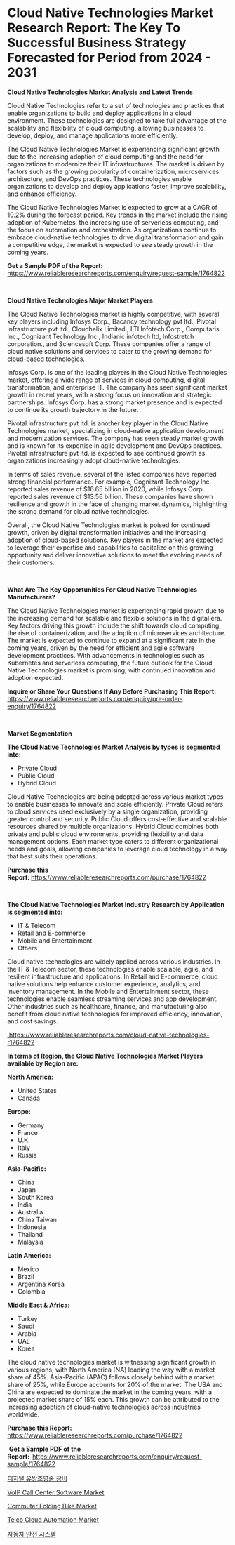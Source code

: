 <p><h1>Cloud Native Technologies Market Research Report: The Key To Successful Business Strategy Forecasted for Period from 2024 - 2031</h1></p><p><strong>Cloud Native Technologies Market Analysis and Latest Trends</strong></p>
<p><p>Cloud Native Technologies refer to a set of technologies and practices that enable organizations to build and deploy applications in a cloud environment. These technologies are designed to take full advantage of the scalability and flexibility of cloud computing, allowing businesses to develop, deploy, and manage applications more efficiently.</p><p>The Cloud Native Technologies Market is experiencing significant growth due to the increasing adoption of cloud computing and the need for organizations to modernize their IT infrastructures. The market is driven by factors such as the growing popularity of containerization, microservices architecture, and DevOps practices. These technologies enable organizations to develop and deploy applications faster, improve scalability, and enhance efficiency.</p><p>The Cloud Native Technologies Market is expected to grow at a CAGR of 10.2% during the forecast period. Key trends in the market include the rising adoption of Kubernetes, the increasing use of serverless computing, and the focus on automation and orchestration. As organizations continue to embrace cloud-native technologies to drive digital transformation and gain a competitive edge, the market is expected to see steady growth in the coming years.</p></p>
<p><strong>Get a Sample PDF of the Report:&nbsp;</strong> <a href="https://www.reliableresearchreports.com/enquiry/request-sample/1764822">https://www.reliableresearchreports.com/enquiry/request-sample/1764822</a></p>
<p>&nbsp;</p>
<p><strong>Cloud Native Technologies Major Market Players</strong></p>
<p><p>The Cloud Native Technologies market is highly competitive, with several key players including Infosys Corp., Bacancy technology pvt ltd., Pivotal infrastructure pvt ltd., Cloudhelix Limited., LTI Infotech Corp., Computaris Inc., Cognizant Technology Inc., Indianic infotech ltd, Infostretch corporation., and Sciencesoft Corp. These companies offer a range of cloud native solutions and services to cater to the growing demand for cloud-based technologies.</p><p>Infosys Corp. is one of the leading players in the Cloud Native Technologies market, offering a wide range of services in cloud computing, digital transformation, and enterprise IT. The company has seen significant market growth in recent years, with a strong focus on innovation and strategic partnerships. Infosys Corp. has a strong market presence and is expected to continue its growth trajectory in the future.</p><p>Pivotal infrastructure pvt ltd. is another key player in the Cloud Native Technologies market, specializing in cloud-native application development and modernization services. The company has seen steady market growth and is known for its expertise in agile development and DevOps practices. Pivotal infrastructure pvt ltd. is expected to see continued growth as organizations increasingly adopt cloud-native technologies.</p><p>In terms of sales revenue, several of the listed companies have reported strong financial performance. For example, Cognizant Technology Inc. reported sales revenue of $16.65 billion in 2020, while Infosys Corp. reported sales revenue of $13.56 billion. These companies have shown resilience and growth in the face of changing market dynamics, highlighting the strong demand for cloud native technologies.</p><p>Overall, the Cloud Native Technologies market is poised for continued growth, driven by digital transformation initiatives and the increasing adoption of cloud-based solutions. Key players in the market are expected to leverage their expertise and capabilities to capitalize on this growing opportunity and deliver innovative solutions to meet the evolving needs of their customers.</p></p>
<p>&nbsp;</p>
<p><strong>What Are The Key Opportunities For Cloud Native Technologies Manufacturers?</strong></p>
<p><p>The Cloud Native Technologies market is experiencing rapid growth due to the increasing demand for scalable and flexible solutions in the digital era. Key factors driving this growth include the shift towards cloud computing, the rise of containerization, and the adoption of microservices architecture. The market is expected to continue to expand at a significant rate in the coming years, driven by the need for efficient and agile software development practices. With advancements in technologies such as Kubernetes and serverless computing, the future outlook for the Cloud Native Technologies market is promising, with continued innovation and adoption expected.</p></p>
<p><strong>Inquire or Share Your Questions If Any Before Purchasing This Report:</strong> <a href="https://www.reliableresearchreports.com/enquiry/pre-order-enquiry/1764822">https://www.reliableresearchreports.com/enquiry/pre-order-enquiry/1764822</a></p>
<p>&nbsp;</p>
<p><strong>Market Segmentation</strong></p>
<p><strong>The Cloud Native Technologies Market Analysis by types is segmented into:</strong></p>
<p><ul><li>Private Cloud</li><li>Public Cloud</li><li>Hybrid Cloud</li></ul></p>
<p><p>Cloud Native Technologies are being adopted across various market types to enable businesses to innovate and scale efficiently. Private Cloud refers to cloud services used exclusively by a single organization, providing greater control and security. Public Cloud offers cost-effective and scalable resources shared by multiple organizations. Hybrid Cloud combines both private and public cloud environments, providing flexibility and data management options. Each market type caters to different organizational needs and goals, allowing companies to leverage cloud technology in a way that best suits their operations.</p></p>
<p><strong>Purchase this Report:&nbsp;</strong><a href="https://www.reliableresearchreports.com/purchase/1764822">https://www.reliableresearchreports.com/purchase/1764822</a></p>
<p>&nbsp;</p>
<p><strong>The Cloud Native Technologies Market Industry Research by Application is segmented into:</strong></p>
<p><ul><li>IT & Telecom</li><li>Retail and E-commerce</li><li>Mobile and Entertainment</li><li>Others</li></ul></p>
<p><p>Cloud native technologies are widely applied across various industries. In the IT & Telecom sector, these technologies enable scalable, agile, and resilient infrastructure and applications. In Retail and E-commerce, cloud native solutions help enhance customer experience, analytics, and inventory management. In the Mobile and Entertainment sector, these technologies enable seamless streaming services and app development. Other industries such as healthcare, finance, and manufacturing also benefit from cloud native technologies for improved efficiency, innovation, and cost savings.</p></p>
<p><a href="https://www.reliableresearchreports.com/cloud-native-technologies-r1764822">&nbsp;https://www.reliableresearchreports.com/cloud-native-technologies-r1764822</a></p>
<p><strong>In terms of Region, the Cloud Native Technologies Market Players available by Region are:</strong></p>
<p>
    <p> <strong> North America: </strong>
        <ul>
            <li>United States</li>
            <li>Canada</li>
        </ul>
        </p> 
    <p> <strong> Europe: </strong>
        <ul>
            <li>Germany</li>
            <li>France</li>
            <li>U.K.</li>
            <li>Italy</li>
            <li>Russia</li>
        </ul>
        </p> 
    <p> <strong> Asia-Pacific: </strong>
        <ul>
            <li>China</li>
            <li>Japan</li>
            <li>South Korea</li>
            <li>India</li>
            <li>Australia</li>
            <li>China Taiwan</li>
            <li>Indonesia</li>
            <li>Thailand</li>
            <li>Malaysia</li>
        </ul>
        </p> 
    <p> <strong> Latin America: </strong>
        <ul>
            <li>Mexico</li>
            <li>Brazil</li>
            <li>Argentina Korea</li>
            <li>Colombia</li>
        </ul>
        </p> 
    <p> <strong> Middle East & Africa: </strong>
        <ul>
            <li>Turkey</li>
            <li>Saudi</li>
            <li>Arabia</li>
            <li>UAE</li>
            <li>Korea</li>
        </ul>
    </p>
    </p>
<p><p>The cloud native technologies market is witnessing significant growth in various regions, with North America (NA) leading the way with a market share of 45%. Asia-Pacific (APAC) follows closely behind with a market share of 25%, while Europe accounts for 20% of the market. The USA and China are expected to dominate the market in the coming years, with a projected market share of 15% each. This growth can be attributed to the increasing adoption of cloud-native technologies across industries worldwide.</p></p>
<p><strong>Purchase this Report: </strong><a href="https://www.reliableresearchreports.com/purchase/1764822">https://www.reliableresearchreports.com/purchase/1764822</a></p>
<p>&nbsp;<strong>Get a Sample PDF of the Report:&nbsp;&nbsp;</strong><a href="https://www.reliableresearchreports.com/enquiry/request-sample/1764822">https://www.reliableresearchreports.com/enquiry/request-sample/1764822</a></p>
<p><strong></strong></p>
<p><p><a href="https://medium.com/@axintepreda1/%EB%94%94%EC%A7%80%ED%84%B8-%EC%9C%A0%EB%B0%A9%EC%B4%AC%EC%98%81-%EC%9E%A5%EB%B9%84-%EC%8B%9C%EC%9E%A5-%EA%B7%9C%EB%AA%A8%EA%B0%80-%EC%A0%84-%EC%84%B8%EA%B3%84-%EC%82%B0%EC%97%85%EC%97%90%EC%84%9C-%EA%B0%80%EC%9E%A5-%EC%A2%8B%EC%9D%80-%EB%A7%88%EC%BC%80%ED%8C%85-%EC%B1%84%EB%84%90%EC%9D%84-%EB%82%98%ED%83%80%EB%83%85%EB%8B%88%EB%8B%A4-481ea0f35d12">디지털 유방조영술 장비</a></p><p><a href="https://github.com/DeonteStanton2023/Market-Research-Report-List-1/blob/main/voip-call-center-software-market.md">VoIP Call Center Software Market</a></p><p><a href="https://issuu.com/reportprime-2/docs/commuter-folding-bike-market-size-2030.pptx">Commuter Folding Bike Market</a></p><p><a href="https://github.com/Glendatilghmankmgz0rbhwpy/Market-Research-Report-List-2/blob/main/telco-cloud-automation-market.md">Telco Cloud Automation Market</a></p><p><a href="https://medium.com/@jomosley1999/%EC%9E%90%EB%8F%99%EC%B0%A8-%EC%95%88%EC%A0%84-%EC%8B%9C%EC%8A%A4%ED%85%9C-%EC%8B%9C%EC%9E%A5-%EC%A7%80%ED%91%9C-%ED%95%B4%EB%8F%85-%EC%8B%9C%EC%9E%A5-%EC%A0%90%EC%9C%A0%EC%9C%A8-%ED%8A%B8%EB%A0%8C%EB%93%9C-%EB%B0%8F-%EC%84%B1%EC%9E%A5-%ED%8C%A8%ED%84%B4-1c165177406f">자동차 안전 시스템</a></p></p>